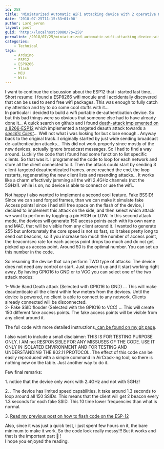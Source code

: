 ```yaml
---
id: 258
title: 'Miniaturized Automatic WiFi attacking device with 2 operative modes&#8230;'
date: '2018-07-25T11:15:33+01:00'
author: Lord_evron
layout: post
guid: 'http://localhost:8080/?p=258'
permalink: /2018/07/25/miniaturized-automatic-wifi-attacking-device-with-2-operative-modes/
categories:
    - Technical
tags:
    - Arduino
    - ESP12
    - ESP8266
    - flash
    - MCU
    - Wifi
---
```


I want to continue the discussion about the ESP12 that i started last time… Short resume: I found a ESP8266 wifi module and I accidentally discovered that can be used to send free wifi packages. This was enough to fully catch my attention and try to do some cool stuffs with it…  
In particular i decided to build a wifi portable de-authentication device. So but this bad things were so obvious that someone else had to have already done it… A quick search on github and i found [death-attack implemented on a 8266-ESP12](https://github.com/spacehuhn/esp8266_deauther) which implemented a targeted deauth attack towards a *<span style="text-decoration: underline;">specific Client</span>*… Well not what i was looking for but close enough.. Anyway back to the original track..I originally started by just wide sending broadcast de-authentication attacks… This did not work properly since mostly of the new devices, actually ignore broadcast messages. So I had to find a way around. Luckily the code that i found had some function to list specific clients. So that was it. I programmed the code to loop for each network and store all the client connected to it. Then the attack could start by sending 3 client-targeted deauthenticated frames. once reached the end, the loop restarts, regenerating the new client lists and resending attacks… It works like a charm effectively jamming all the wifi 2.4GHz channels (not the 5GHz!). while is on, no device is able to connect or use the wifi..

Not happy i also wanted to implement a second cool feature. Fake BSSID! Since we can send forged frames, than we can make it simulate fake Access points! since i had still free space on the flash of the device, i decided to implement this attack on the side, and then select which attack we want to perform by toggling a pin HIGH or LOW. In this second attack mode, the devices will generate 150 access points each with its own name and MAC, that will be visible from any client around it. I wanted to generate 255 but unfortunately the core speed is not so fast, so it takes pretty long to send out beacons, so if you increase too much the number of access point, the beacon/sec rate for each access point drops too much and do not get picked up as access point. Around 50 is the optimal number. You can set up this number in the code.

So resuming the device that can perform TWO type of attacks: The device does not need any control or start. Just power it up and it start working right away. By having GPIO16 to GND or to VCC you can select one of the two attack modes:

1- Wide Band Death attack (Selected with GPIO16 to GND) … This will make deautenticate all the client within few meters from the devices. Until the device is powered, no client is able to connect to any network. Clients already connected will be disconnected.  
2- Fake SSID flooder (Selected with the GPIO16 to VCC) … This will create 150 different fake access points. The fake access points will be visible from any client around it.

The full code with more detailed instructions,[ can be found on my git page](https://github.com/luca85/ESP_wifi_fun).

I also want to include a small disclaimer: THIS IS FOR TESTING PURPOSE ONLY. I AM not RESPONSIBLE FOR ANY MISSUSES OF THE CODE. USE IT ONLY IN ISOLATED ENVIRONMENT AND FOR TESTING AND UNDERSTANDING THE 802.11 PROTOCOL. The effect of this code can be easily reproduced with a simple command in AirCrack-ng tool, so there is nothing new on the table. Just another way to do it.

Few final remarks:

1\. notice that the device only work with 2.4GHz and not with 5GHz!

2\. . The device has limited speed capabilities. It take around 1.3 seconds to loop around all 150 SSIDs. This means that the client will get 2 beacon every 1.3 seconds for each fake SSID. This 10 time lower frequencies than what is normal.

3\. [Read my previous post on how to flash code on the ESP-12](http://localhost:8080/2018/02/08/flash-code-to-esp8266-esp-12-module-step-by-step-guide/)

Also, since it was just a quick test, i just spent few hours on it, the bare minimum to make it work. So the code look really messy!!! But it works and that is the important part 🙂 !  
I hope you enjoyed the reading.